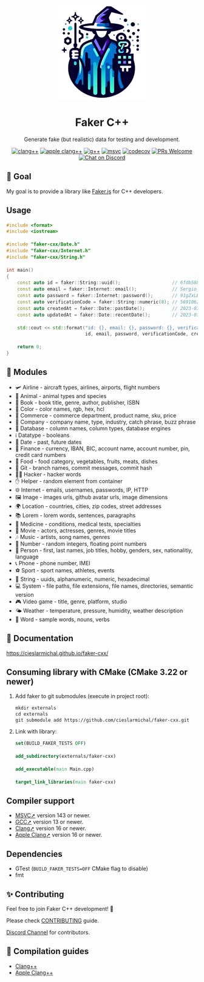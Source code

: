 <div align="center">
  <img src="./docs/public/logo.png" width="250" alt=""/>
  <h1>Faker C++</h1>
  <p>Generate fake (but realistic) data for testing and development.</p>

[![clang++](https://github.com/cieslarmichal/faker-cxx/actions/workflows/linux-clang-build.yml/badge.svg?branch=main)](https://github.com/cieslarmichal/faker-cxx/actions/workflows/linux-clang-build.yml?query=branch%3Amain)
[![apple clang++](https://github.com/cieslarmichal/faker-cxx/actions/workflows/macos-clang-build.yml/badge.svg?branch=main)](https://github.com/cieslarmichal/faker-cxx/actions/workflows/macos-clang-build.yml?query=branch%3Amain)
[![g++](https://github.com/cieslarmichal/faker-cxx/actions/workflows/linux-gxx-build.yml/badge.svg?branch=main)](https://github.com/cieslarmichal/faker-cxx/actions/workflows/linux-gxx-build.yml?query=branch%3Amain)
[![msvc](https://github.com/cieslarmichal/faker-cxx/actions/workflows/windows-msvc-build.yml/badge.svg?branch=main)](https://github.com/cieslarmichal/faker-cxx/actions/workflows/windows-msvc-build.yml?query=branch%3Amain)
[![codecov](https://codecov.io/github/cieslarmichal/faker-cxx/branch/main/graph/badge.svg?token=0RTV4JFH2U)](https://codecov.io/github/cieslarmichal/faker-cxx)
[![PRs Welcome](https://img.shields.io/badge/PRs-welcome-brightgreen.svg?style=flat-square)](http://makeapullrequest.com)
[![Chat on Discord](https://img.shields.io/badge/chat-discord-blue?style=flat&logo=discord)](https://discord.gg/h2ur8H6mK6)
</div>

## 🎯 Goal

My goal is to provide a library like [Faker.js](https://github.com/faker-js/faker) for C++ developers.


## Usage

```cpp
#include <format>
#include <iostream>

#include "faker-cxx/Date.h"
#include "faker-cxx/Internet.h"
#include "faker-cxx/String.h"

int main()
{
    const auto id = faker::String::uuid();                   // 6fdb588e-0be9-480e-9eeb-8ff11b8afc00
    const auto email = faker::Internet::email();             // Sergio_Greenfelder@hotmail.com
    const auto password = faker::Internet::password();       // 91gZxLB*TfhAA!G
    const auto verificationCode = faker::String::numeric(8); // 56910620
    const auto createdAt = faker::Date::pastDate();          // 2023-03-11T08:33:34Z
    const auto updatedAt = faker::Date::recentDate();        // 2023-07-19T22:59:19Z

    std::cout << std::format("id: {}, email: {}, password: {}, verificationCode: {}, createdAt: {}, updatedAt: {}",
                             id, email, password, verificationCode, createdAt, updatedAt);

    return 0;
}
```

## 💎 Modules

- 🛩 Airline - aircraft types, airlines, airports, flight numbers
- 🐼 Animal - animal types and species
- 📖 Book - book title, genre, author, publisher, ISBN
- 🎨 Color - color names, rgb, hex, hcl
- 🛒 Commerce - commerce department, product name, sku, price
- 🏢 Company - company name, type, industry, catch phrase, buzz phrase
- 💾 Database - column names, column types, database engines
- ℹ️ Datatype - booleans
- 📅 Date - past, future dates
- 🏦 Finance - currency, IBAN, BIC, account name, account number, pin, credit card numbers
- 🍝 Food - food category, vegetables, fruits, meats, dishes
- 📁 Git - branch names, commit messages, commit hash
- 👨‍💻 Hacker - hacker words
- ✋ Helper - random element from container
- 🌐 Internet - emails, usernames, passwords, IP, HTTP
- 🖼️ Image - images urls, github avatar urls, image dimensions
- 🌍 Location - countries, cities, zip codes, street addresses
- 📚 Lorem - lorem words, sentences, paragraphs
- 🏥 Medicine - conditions, medical tests, specialties
- 🎥 Movie - actors, actresses, genres, movie titles
- 🎶 Music - artists, song names, genres
- 🔢 Number - random integers, floating point numbers
- 🧑 Person - first, last names, job titles, hobby, genders, sex, nationalitiy, language
- 📞 Phone - phone number, IMEI
- ⚽ Sport - sport names, athletes, events
- 🔢 String - uuids, alphanumeric, numeric, hexadecimal
- 💻 System - file paths, file extensions, file names, directories, semantic version
- 🎮 Video game - title, genre, platform, studio
- 🌤️ Weather - temperature, pressure, humidity, weather description
- 💬 Word - sample words, nouns, verbs


## 📖 Documentation

https://cieslarmichal.github.io/faker-cxx/


## Consuming library with CMake (CMake 3.22 or newer)

1. Add faker to git submodules (execute in project root):

    ```
    mkdir externals
    cd externals
    git submodule add https://github.com/cieslarmichal/faker-cxx.git
    ```

2. Link with library:

    ```cmake
    set(BUILD_FAKER_TESTS OFF)
    
    add_subdirectory(externals/faker-cxx)
    
    add_executable(main Main.cpp)
    
    target_link_libraries(main faker-cxx)
    ```


## Compiler support

- [MSVC➚](https://en.wikipedia.org/wiki/Microsoft_Visual_Studio) version 143 or newer.
- [GCC➚](https://gcc.gnu.org/) version 13 or newer.
- [Clang➚](https://clang.llvm.org/) version 16 or newer.
- [Apple Clang➚](https://clang.llvm.org/) version 16 or newer.

  
## Dependencies

- GTest (```BUILD_FAKER_TESTS=OFF``` CMake flag to disable)
- fmt


## ✨ Contributing

Feel free to join Faker C++ development! 🚀

Please check [CONTRIBUTING](https://github.com/cieslarmichal/faker-cxx/blob/main/CONTRIBUTING.md) guide.

[Discord Channel](https://discord.gg/h2ur8H6mK6) for contributors.

## 📝 Compilation guides

- [Clang++](https://github.com/cieslarmichal/faker-cxx/blob/main/docs/clang%2B%2B_compilation_guide.md)
- [Apple Clang++](https://github.com/cieslarmichal/faker-cxx/blob/main/docs/apple_clang%2B%2B_compilation_guide.md)
